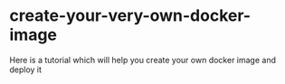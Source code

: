 # create-your-very-own-docker-image
Here is a tutorial which will help you create your own docker image and deploy it
